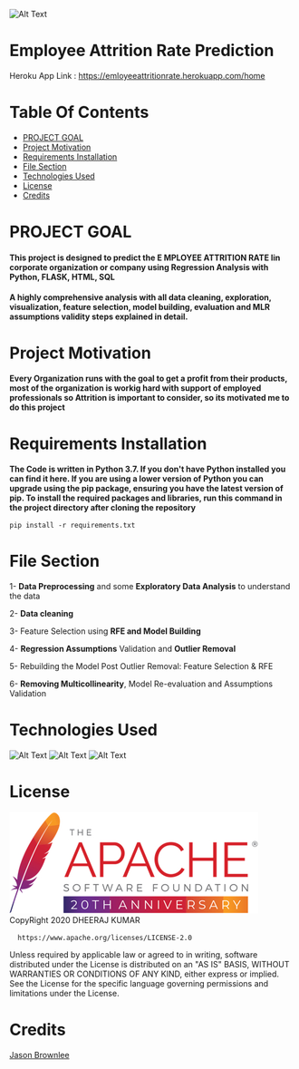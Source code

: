 ![Alt Text](https://github.com/DheerajKumar97/Employee-Attrition-Rate-Prediction-Flask--Deployment-Heroku/blob/master/static/ATTT.png)

# Employee Attrition Rate Prediction

Heroku App Link : https://emloyeeattritionrate.herokuapp.com/home

# Table Of Contents
- [PROJECT GOAL](#PROJECT-GOAL)
- [Project Motivation](#Project-Motivation)
- [Requirements Installation](#Requirements-Installation)
- [File Section](#File-Section)
- [Technologies Used](#Technologies-Used)
- [License](#License)
- [Credits](#Credits)

# PROJECT GOAL

#### This project is designed to predict the E  MPLOYEE ATTRITION RATE Iin corporate organization or  company using Regression Analysis with Python, FLASK, HTML, SQL 
#### A highly comprehensive analysis with all data cleaning, exploration, visualization, feature selection, model building, evaluation and MLR assumptions validity steps explained in detail.

# Project Motivation

**Every Organization runs with the goal to get a profit from their products, most of the organization is workig hard with support of employed professionals so Attrition is important to consider, so its motivated me to do this project**

# Requirements Installation

**The Code is written in Python 3.7. If you don't have Python installed you can find it here. If you are using a lower version of Python you can upgrade using the pip package, ensuring you have the latest version of pip. To install the required packages and libraries, run this command in the project directory after cloning the repository**

    pip install -r requirements.txt
    
# File Section

1- **Data Preprocessing** and some **Exploratory Data Analysis** to understand the data

2- **Data cleaning**

3- Feature Selection using **RFE and Model Building**

4- **Regression Assumptions** Validation and **Outlier Removal**

5- Rebuilding the Model Post Outlier Removal: Feature Selection  & RFE

6- **Removing Multicollinearity**, Model Re-evaluation and Assumptions Validation

# Technologies Used

![Alt Text](https://github.com/DheerajKumar97/IPL-Score-Prediction-with-Flask-Deployment-Heroku/blob/master/static/p1.jpg)
![Alt Text](https://github.com/DheerajKumar97/IPL-Score-Prediction-with-Flask-Deployment-Heroku/blob/master/static/p2.png)
![Alt Text](https://github.com/DheerajKumar97/IPL-Score-Prediction-with-Flask-Deployment-Heroku/blob/master/static/p3.png)

# License

![Alt Text](https://github.com/DheerajKumar97/FIFA-World-Cup-Analysis/blob/master/apache.jpg)
<br>
CopyRight 2020 DHEERAJ KUMAR

      https://www.apache.org/licenses/LICENSE-2.0
      
Unless required by applicable law or agreed to in writing, software distributed under the License is distributed on an "AS IS" BASIS, WITHOUT WARRANTIES OR CONDITIONS OF ANY KIND, either express or implied. See the License for the specific language governing permissions and limitations under the License.
<br>

# Credits
<a href="https://machinelearningmastery.com/implement-simple-linear-regression-scratch-python/"> Jason Brownlee</a>
